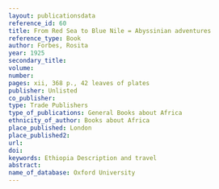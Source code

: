 ```yaml
---
layout: publicationsdata 
reference_id: 60
title: From Red Sea to Blue Nile = Abyssinian adventures
reference_type: Book
author: Forbes, Rosita
year: 1925
secondary_title: 
volume: 
number: 
pages: xii, 368 p., 42 leaves of plates
publisher: Unlisted
co_publisher: 
type: Trade Publishers
type_of_publications: General Books about Africa
ethnicity_of_author: Books about Africa
place_published: London
place_published2: 
url: 
doi: 
keywords: Ethiopia Description and travel
abstract: 
name_of_database: Oxford University
---
```

